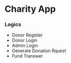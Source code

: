 # Charity App

### Logics

- Donor Register
- Donor Login
- Admin Login
- Generate Donation Rquest
- Fund Transwer
